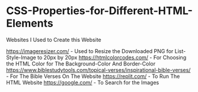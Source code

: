 # CSS-Properties-for-Different-HTML-Elements

Websites I Used to Create this Website

https://imageresizer.com/ - Used to Resize the Downloaded PNG for List-Style-Image to 20px by 20px
https://htmlcolorcodes.com/ - For Choosing the HTML Color for The Background-Color And Border-Color
https://www.biblestudytools.com/topical-verses/inspirational-bible-verses/ - For The Bible Verses On The Website
https://replit.com/ - To Run The HTML Website
https://google.com/ - To Search for the Images
